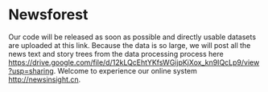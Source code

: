 # Newsforest
Our code will be released as soon as possible and directly usable datasets are uploaded at this link. Because the data is so large, we will post all the news text and story trees from the data processing process here https://drive.google.com/file/d/12kLQcEhtYKfsWGijpKjXox_kn9IQcLp9/view?usp=sharing.
Welcome to experience our online system http://newsinsight.cn.
